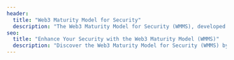 ```yaml
---
header:
  title: "Web3 Maturity Model for Security"
  description: "The Web3 Maturity Model for Security (WMMS), developed by Filecoin Foundation’s security team, is a comprehensive framework designed for decentralized technology organizations and projects. It allows anyone to perform a structured self-assessment with the goal of helping Filecoin and Web3 contributions better evaluate and enhance their security posture across all aspects of development and operations."
seo:
  title: "Enhance Your Security with the Web3 Maturity Model (WMMS)"
  description: "Discover the Web3 Maturity Model for Security (WMMS) by Filecoin Foundation—a framework for decentralized tech projects to assess and improve security across development and operations"
---
```

